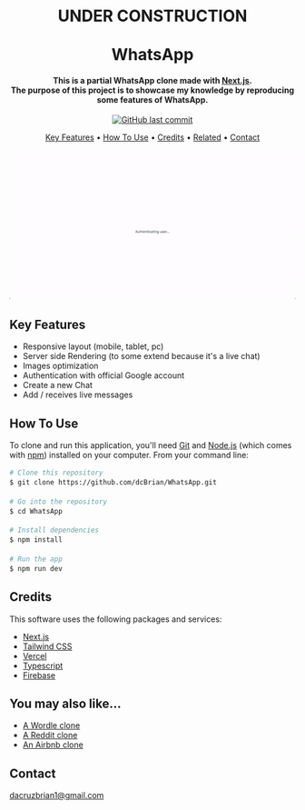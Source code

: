 <h1 align="center">
  <br>
  UNDER CONSTRUCTION
  <br>
  <br>
  WhatsApp
  <br>
</h1>

<h4 align="center">This is a partial WhatsApp clone made with <a href="https://nextjs.org/" target="_blank">Next.js</a>.<br>The purpose of this project is to showcase my knowledge by reproducing some features of WhatsApp.
</h4>

<p align="center">
    <a href="https://github.com/dcBrian/WhatsApp/commits/main">
    <img src="https://img.shields.io/github/last-commit/dcBrian/whatsApp?style=flat-square"
         alt="GitHub last commit">
</p>

<p align="center">
  <a href="#key-features">Key Features</a> •
  <a href="#how-to-use">How To Use</a> •
  <a href="#credits">Credits</a> •
  <a href="#you-may-also-like...">Related</a> •
  <a href="#contact">Contact</a>
</p>

<p align="center">
  <img src="/images/whatsApp.gif?raw=true"/>
</p>

<p align="center">
  <!-- <a href="https://whatsApp-ebon.vercel.app/">View Demo</a> -->
</p>

## Key Features

* Responsive layout (mobile, tablet, pc)
* Server side Rendering (to some extend because it's a live chat)
* Images optimization
* Authentication with official Google account
* Create a new Chat
* Add / receives live messages

## How To Use

To clone and run this application, you'll need [Git](https://git-scm.com) and [Node.js](https://nodejs.org/en/download/) (which comes with [npm](http://npmjs.com)) installed on your computer. From your command line:

```bash
# Clone this repository
$ git clone https://github.com/dcBrian/WhatsApp.git

# Go into the repository
$ cd WhatsApp

# Install dependencies
$ npm install

# Run the app
$ npm run dev
```

## Credits

This software uses the following packages and services:

- [Next.js](https://nextjs.org/)
- [Tailwind CSS](https://tailwindcss.com/)
- [Vercel](https://vercel.com/)
- [Typescript](https://www.typescriptlang.org/)
- [Firebase](https://firebase.google.com/)

## You may also like...

- [A Wordle clone](https://github.com/dcBrian/wordle)
- [A Reddit clone](https://github.com/dcBrian/Reddit)
- [An Airbnb clone](https://github.com/dcBrian/Airbnb)

## Contact

dacruzbrian1@gmail.com